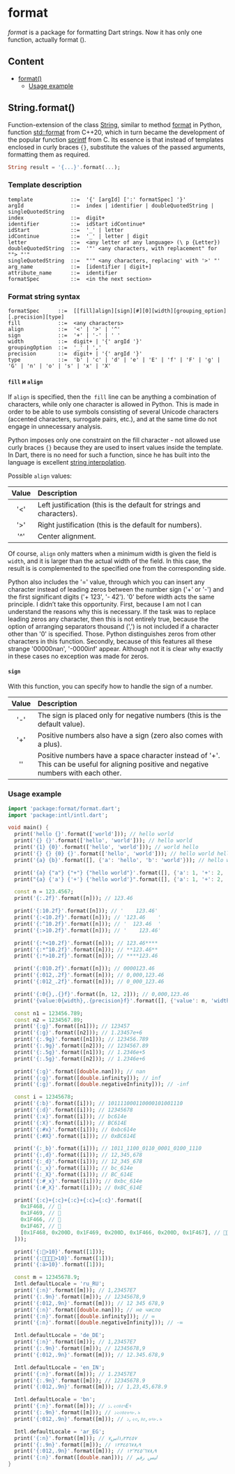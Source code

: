 # format

*format* is a package for formatting Dart strings. 
Now it has only one function, actually format ().

## Content
- [format()](#stringformat)
    - [Usage example](#usage-example)

## String.format()


Function-extension of the class [String](https://api.dart.dev/stable/dart-core/String-class.html),
similar to method [format](https://docs.python.org/3/library/string.html#format-string-syntax)
in Python, function [std::format](https://en.cppreference.com/w/cpp/utility/format/format)
from C++20, which in turn became the development of the popular function [sprintf](https://en.cppreference.com/w/c/io/fprintf)
from C. Its essence is that instead of templates enclosed in curly braces `{}`,
substitute the values of the passed arguments, formatting them as required.

```dart
String result = '{...}'.format(...);
```

### Template description

```
template            ::=  '{' [argId] [':' formatSpec] '}'
argId               ::=  index | identifier | doubleQuotedString | singleQuotedString
index               ::=  digit+
identifier          ::=  idStart idContinue*
idStart             ::=  '_' | letter
idContinue          ::=  '_' | letter | digit
letter              ::=  <any letter of any language> (\ p {Letter})
doubleQuotedString  ::=  '"' <any characters, with replacement" for ""> "'"
singleQuotedString  ::=  "'" <any characters, replacing' with '>' "'
arg_name            ::=  [identifier | digit+]
attribute_name      ::=  identifier
formatSpec          ::=  <in the next section>
```

### Format string syntax

```
formatSpec      ::=  [[fill]align][sign][#][0][width][grouping_option][.precision][type]
fill            ::=  <any characters>
align           ::=  '<' | '>' | '^'
sign            ::=  '+' | '-' | ' '
width           ::=  digit+ | '{' argId '}'
groupingOption  ::=  '_' | ','
precision       ::=  digit+ | '{' argId '}'
type            ::=  'b' | 'c' | 'd' | 'e' | 'E' | 'f' | 'F' | 'g' | 'G' | 'n' | 'o' | 's' | 'x' | 'X'
```

#### `fill` и `align`

If `align` is specified, then the` fill` line can be anything
a combination of characters, while only one character is allowed in Python. This is
made in order to be able to use symbols consisting of several
Unicode characters (accented characters, surrogate pairs, etc.),
and at the same time do not engage in unnecessary analysis.

Python imposes only one constraint on the fill character - not allowed
use curly braces `{}` because they are used to insert values
inside the template. In Dart, there is no need for such a function, since he has
built into the language is excellent [string interpolation](https://dart.dev/guides/language/language-tour#strings).

Possible `align` values:

| Value    | Description
| :------: | :-------
|    '<'   | Left justification (this is the default for strings and characters).
|    '>'   | Right justification (this is the default for numbers).
|    '^'   | Center alignment.

Of course, `align` only matters when a minimum width is given
the field is `width`, and it is larger than the actual width of the field. In this case, the result is
is complemented to the specified one from the corresponding side.

Python also includes the '=' value, through which you can insert any
character instead of leading zeros between the number sign ('+' or '-') and the first
significant digits ('+ 123', '- 42'). '0' before width acts the same
principle. I didn’t take this opportunity. First, because I am not
I can understand the reasons why this is necessary. If the task was to replace leading zeros
any character, then this is not entirely true, because the option of arranging separators
thousand (',') is not included if a character other than '0' is specified. Those. Python
distinguishes zeros from other characters in this function. Secondly, because of this
features all these strange '00000nan', '-0000inf' appear. Although not
it is clear why exactly in these cases no exception was made for zeros.

#### `sign`

With this function, you can specify how to handle the sign of a number.

| Value  | Description
| :---:  | :---
|  '-'   | The sign is placed only for negative numbers (this is the default value).
|  '+'   | Positive numbers also have a sign (zero also comes with a plus).
|  ''    | Positive numbers have a space character instead of '+'. This can be useful for aligning positive and negative numbers with each other.

### Usage example

```dart
import 'package:format/format.dart';
import 'package:intl/intl.dart';

void main() {
  print('hello {}'.format(['world'])); // hello world
  print('{} {}'.format(['hello', 'world'])); // hello world
  print('{1} {0}'.format(['hello', 'world'])); // world hello
  print('{} {} {0} {}'.format(['hello', 'world'])); // hello world hello world
  print('{a} {b}'.format([], {'a': 'hello', 'b': 'world'})); // hello world

  print('{a} {"a"} {"+"} {"hello world"}'.format([], {'a': 1, '+': 2, 'hello world': 3})); // 1 1 2 3
  print("{a} {'a'} {'+'} {'hello world'}".format([], {'a': 1, '+': 2, 'hello world': 3})); // 1 1 2 3

  const n = 123.4567;
  print('{:.2f}'.format([n])); // 123.46

  print('{:10.2f}'.format([n])); // '    123.46'
  print('{:<10.2f}'.format([n])); // '123.46    '
  print('{:^10.2f}'.format([n])); // '  123.46  '
  print('{:>10.2f}'.format([n])); // '    123.46'

  print('{:*<10.2f}'.format([n])); // 123.46****
  print('{:*^10.2f}'.format([n])); // **123.46**
  print('{:*>10.2f}'.format([n])); // ****123.46

  print('{:010.2f}'.format([n])); // 0000123.46
  print('{:012,.2f}'.format([n])); // 0,000,123.46
  print('{:012_.2f}'.format([n])); // 0_000_123.46

  print('{:0{},.{}f}'.format([n, 12, 2])); // 0,000,123.46
  print('{value:0{width},.{precision}f}'.format([], {'value': n, 'width': 12, 'precision': 2})); // 0,000,123.46

  const n1 = 123456.789;
  const n2 = 1234567.89;
  print('{:g}'.format([n1])); // 123457
  print('{:g}'.format([n2])); // 1.23457e+6
  print('{:.9g}'.format([n1])); // 123456.789
  print('{:.9g}'.format([n2])); // 1234567.89
  print('{:.5g}'.format([n1])); // 1.2346e+5
  print('{:.5g}'.format([n2])); // 1.2346e+6

  print('{:g}'.format([double.nan])); // nan
  print('{:g}'.format([double.infinity])); // inf
  print('{:g}'.format([double.negativeInfinity])); // -inf

  const i = 12345678;
  print('{:b}'.format([i])); // 101111000110000101001110
  print('{:d}'.format([i])); // 12345678
  print('{:x}'.format([i])); // bc614e
  print('{:X}'.format([i])); // BC614E
  print('{:#x}'.format([i])); // 0xbc614e
  print('{:#X}'.format([i])); // 0xBC614E

  print('{:_b}'.format([i])); // 1011_1100_0110_0001_0100_1110
  print('{:,d}'.format([i])); // 12,345,678
  print('{:_d}'.format([i])); // 12_345_678
  print('{:_x}'.format([i])); // bc_614e
  print('{:_X}'.format([i])); // BC_614E
  print('{:#_x}'.format([i])); // 0xbc_614e
  print('{:#_X}'.format([i])); // 0xBC_614E

  print('{:c}+{:c}+{:c}+{:c}={:c}'.format([
    0x1F468, // 👨
    0x1F469, // 👩
    0x1F466, // 👦
    0x1F467, // 👧
    [0x1F468, 0x200D, 0x1F469, 0x200D, 0x1F466, 0x200D, 0x1F467], // 👨‍👩‍👦‍👧
  ]));

  print('{:👨>10}'.format([1]));
  print('{:👨‍👩‍👦‍👧>10}'.format([1]));
  print('{:ä>10}'.format([1]));

  const m = 12345678.9;
  Intl.defaultLocale = 'ru_RU';
  print('{:n}'.format([m])); // 1,23457E7
  print('{:.9n}'.format([m])); // 12345678,9
  print('{:012,.9n}'.format([m])); // 12 345 678,9
  print('{:n}'.format([double.nan])); // не число
  print('{:n}'.format([double.infinity])); // ∞
  print('{:n}'.format([double.negativeInfinity])); // -∞

  Intl.defaultLocale = 'de_DE';
  print('{:n}'.format([m])); // 1,23457E7
  print('{:.9n}'.format([m])); // 12345678,9
  print('{:012,.9n}'.format([m])); // 12.345.678,9

  Intl.defaultLocale = 'en_IN';
  print('{:n}'.format([m])); // 1.23457E7
  print('{:.9n}'.format([m])); // 12345678.9
  print('{:012,.9n}'.format([m])); // 1,23,45,678.9

  Intl.defaultLocale = 'bn';
  print('{:n}'.format([m])); // ১.২৩৪৫৭E৭
  print('{:.9n}'.format([m])); // ১২৩৪৫৬৭৮.৯
  print('{:012,.9n}'.format([m])); // ১,২৩,৪৫,৬৭৮.৯

  Intl.defaultLocale = 'ar_EG';
  print('{:n}'.format([m])); // ١٫٢٣٤٥٧اس٧
  print('{:.9n}'.format([m])); // ١٢٣٤٥٦٧٨٫٩
  print('{:012,.9n}'.format([m])); // ١٢٬٣٤٥٬٦٧٨٫٩
  print('{:n}'.format([double.nan])); // ليس رقم
}
```

